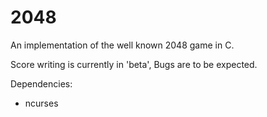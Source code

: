 # 2048
An implementation of the well known 2048 game in C.

Score writing is currently in 'beta', Bugs are to be expected.

Dependencies:
- ncurses
